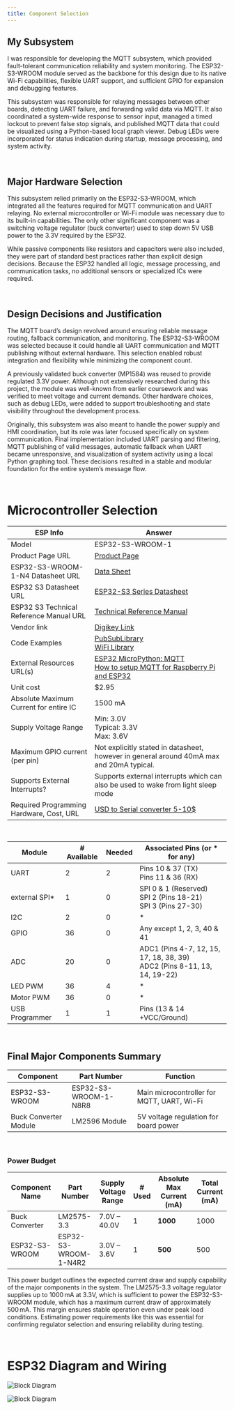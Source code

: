 ```yaml
---
title: Component Selection
---
```

## My Subsystem

I was responsible for developing the MQTT subsystem, which provided fault-tolerant communication reliability and system monitoring. The ESP32-S3-WROOM module served as the backbone for this design due to its native Wi-Fi capabilities, flexible UART support, and sufficient GPIO for expansion and debugging features.

This subsystem was responsible for relaying messages between other boards, detecting UART failure, and forwarding valid data via MQTT. It also coordinated a system-wide response to sensor input, managed a timed lockout to prevent false stop signals, and published MQTT data that could be visualized using a Python-based local graph viewer. Debug LEDs were incorporated for status indication during startup, message processing, and system activity.


<br>

## Major Hardware Selection

This subsystem relied primarily on the ESP32-S3-WROOM, which integrated all the features required for MQTT communication and UART relaying. No external microcontroller or Wi-Fi module was necessary due to its built-in capabilities. The only other significant component was a switching voltage regulator (buck converter) used to step down 5V USB power to the 3.3V required by the ESP32.

While passive components like resistors and capacitors were also included, they were part of standard best practices rather than explicit design decisions. Because the ESP32 handled all logic, message processing, and communication tasks, no additional sensors or specialized ICs were required.


<br>

## Design Decisions and Justification

The MQTT board’s design revolved around ensuring reliable message routing, fallback communication, and monitoring. The ESP32-S3-WROOM was selected because it could handle all UART communication and MQTT publishing without external hardware. This selection enabled robust integration and flexibility while minimizing the component count.

A previously validated buck converter (MP1584) was reused to provide regulated 3.3V power. Although not extensively researched during this project, the module was well-known from earlier coursework and was verified to meet voltage and current demands. Other hardware choices, such as debug LEDs, were added to support troubleshooting and state visibility throughout the development process.

Originally, this subsystem was also meant to handle the power supply and HMI coordination, but its role was later focused specifically on system communication. Final implementation included UART parsing and filtering, MQTT publishing of valid messages, automatic fallback when UART became unresponsive, and visualization of system activity using a local Python graphing tool. These decisions resulted in a stable and modular foundation for the entire system’s message flow.


<br>

# Microcontroller Selection

| ESP Info                                      | Answer                                                                                                                               |
| --------------------------------------------- | ------------------------------------------------------------------------------------------------------------------------------------ |
| Model                                         | ESP32-S3-WROOM-1                                                                                                                     |
| Product Page URL                              | [Product Page](https://www.espressif.com/en/products/modules/page#ESP32-S3)                                                          |
| ESP32-S3-WROOM-1-N4 Datasheet URL             | [Data Sheet](https://www.espressif.com/sites/default/files/documentation/esp32-s3-wroom-1_wroom-1u_datasheet_en.pdf)                 |
| ESP32 S3 Datasheet URL                        | [ESP32-S3 Series Datasheet](https://www.espressif.com/sites/default/files/documentation/esp32-s3_datasheet_en.pdf)                   |
| ESP32 S3 Technical Reference Manual URL       | [Technical Reference Manual](https://www.espressif.com/sites/default/files/documentation/esp32-s3_technical_reference_manual_en.pdf) |
| Vendor link                                   | [Digikey Link](https://www.digikey.com/en/products/detail/espressif-systems/ESP32-S3-WROOM-1-N4/16162639)                            |
| Code Examples                                 | [PubSubLibrary](https://github.com/knolleary/pubsubclient) <br> [WiFi Library](https://github.com/arduino-libraries/WiFi)            |
| External Resources URL(s)                     | [ESP32 MicroPython: MQTT](https://youtu.be/ugEnE7XSR5I?si=Fv3zHxQ3zeP0jUnl) <br> [How to setup MQTT for Raspberry Pi and ESP32](https://youtu.be/ebsXSCKsHeQ?si=SOfk5tIESVuPY_7s)                                                                                                                                                                   |
| Unit cost                                     | $2.95                                                                                                                                |
| Absolute Maximum Current for entire IC        | 1500 mA                                                                                                                              |
| Supply Voltage Range                          | Min: 3.0V <br> Typical: 3.3V <br> Max: 3.6V                                                                                          |
| Maximum GPIO current <br> (per pin)           | Not explicitly stated in datasheet, however in general around 40mA max and 20mA typical.                                             |
| Supports External Interrupts?                 | Supports external interrupts which can also be used to wake from light sleep mode                                                    |
| Required Programming Hardware, Cost, URL      | [USD to Serial converter 5-10$](https://www.amazon.com/IZOKEE-CP2102-Converter-Adapter-Downloader/dp/B07D6LLX19/ref=sr_1_3?adgrpid=1330409641990384&dib=eyJ2IjoiMSJ9.qroPT-fyHbCHJ3tcPCCTQfWRI8aVGF1Xa7ZxFaJF9LZMTgBqYg3YnMxqbubd7viDdw_T94MoKF_7UtWKuCCOebeoGVe5et2rTnfrh9iC_hn_snBwX5FbfEboSq0eX1q9MR1r8YCT-GcYlrxQgXiivg2L_gIOq_3L4baNmX-jjSPmZemAlGkHT9GRgYIJJ9vUZtfyOIzaqS0kOh4-z1Vm7fHMl2-8sjURz31spK3cVGs.EzKKHT1QePqvJUjzSOqcp0mnXalQBORKEvpsg7AKnl8&dib_tag=se&hvadid=83150817082162&hvbmt=be&hvdev=c&hvlocphy=77892&hvnetw=o&hvqmt=e&hvtargid=kwd-83150962142855%3Aloc-190&hydadcr=19132_13351602&keywords=usb+to+uart+converter&mcid=c9ec1fe3b12d3f0e82d616b6cc8bb95d&qid=1738966734&sr=8-3)                                            |
<br>

| Module         | # Available | Needed |                        Associated Pins (or * for any)                        |
| -------------- | ----------- | ------ | ---------------------------------------------------------------------------- |
| UART           | 2           | 2      | Pins 10 & 37 (TX) <br> Pins 11 & 36 (RX)                                     |
| external SPI\* | 1           | 0      | SPI 0 & 1 (Reserved) <br> SPI 2 (Pins 18-21) <br> SPI 3 (Pins 27-30)         |
| I2C            | 2           | 0      | *                                                                            |
| GPIO           | 36          | 0      | Any except 1, 2, 3, 40 & 41                                                  |
| ADC            | 20          | 0      | ADC1 (Pins 4-7, 12, 15, 17, 18, 38, 39) <br> ADC2 (Pins 8-11, 13, 14, 19-22) |
| LED PWM        | 36          | 4      | *                                                                            |
| Motor PWM      | 36          | 0      | *                                                                            |
| USB Programmer | 1           | 1      | Pins (13 & 14 +VCC/Ground)                                                   |

<p>&nbsp;</p>

## Final Major Components Summary

| Component              | Part Number         | Function                           |
|------------------------|---------------------|------------------------------------|
| ESP32-S3-WROOM         | ESP32-S3-WROOM-1-N8R8 | Main microcontroller for MQTT, UART, Wi-Fi |
| Buck Converter Module  | LM2596 Module       | 5V voltage regulation for board power |

<p>&nbsp;</p>

### Power Budget

| **Component Name** | **Part Number**          | **Supply Voltage Range** | **# Used** | **Absolute Max Current (mA)** | **Total Current (mA)** |
|--------------------|--------------------------|---------------------------|------------|-------------------------------|-------------------------|
| Buck Converter     | LM2575-3.3               | 7.0V – 40.0V              | 1          | **1000**                      | 1000                    |
| ESP32-S3-WROOM     | ESP32-S3-WROOM-1-N4R2    | 3.0V – 3.6V               | 1          | **500**                       | 500                     |

This power budget outlines the expected current draw and supply capability of the major components in the system. The LM2575-3.3 voltage regulator supplies up to 1000 mA at 3.3V, which is sufficient to power the ESP32-S3-WROOM module, which has a maximum current draw of approximately 500 mA. This margin ensures stable operation even under peak load conditions. Estimating power requirements like this was essential for confirming regulator selection and ensuring reliability during testing.

<p>&nbsp;</p>

# ESP32 Diagram and Wiring

![Block Diagram](Images/Diagram.png)

![Block Diagram](Images/Wiring.png)
